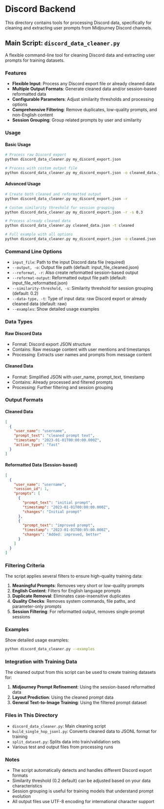 # Discord Backend

This directory contains tools for processing Discord data, specifically for cleaning and extracting user prompts from Midjourney Discord channels.

## Main Script: `discord_data_cleaner.py`

A flexible command-line tool for cleaning Discord data and extracting user prompts for training datasets.

### Features

- **Flexible Input**: Process any Discord export file or already cleaned data
- **Multiple Output Formats**: Generate cleaned data and/or session-based reformatted data
- **Configurable Parameters**: Adjust similarity thresholds and processing options
- **Comprehensive Filtering**: Remove duplicates, low-quality prompts, and non-English content
- **Session Grouping**: Group related prompts by user and similarity

### Usage

#### Basic Usage
```bash
# Process raw Discord export
python discord_data_cleaner.py my_discord_export.json

# Process with custom output file
python discord_data_cleaner.py my_discord_export.json -o cleaned_data.json
```

#### Advanced Usage
```bash
# Create both cleaned and reformatted output
python discord_data_cleaner.py my_discord_export.json -r

# Custom similarity threshold for session grouping
python discord_data_cleaner.py my_discord_export.json -r -s 0.3

# Process already cleaned data
python discord_data_cleaner.py cleaned_data.json -t cleaned

# Full example with all options
python discord_data_cleaner.py my_discord_export.json -o cleaned.json -r -ro reformatted.json -s 0.25
```

### Command Line Options

- `input_file`: Path to the input Discord data file (required)
- `--output, -o`: Output file path (default: input_file_cleaned.json)
- `--reformat, -r`: Also create reformatted session-based output
- `--reformat-output`: Reformatted output file path (default: input_file_reformatted.json)
- `--similarity-threshold, -s`: Similarity threshold for session grouping (default: 0.2)
- `--data-type, -t`: Type of input data: raw Discord export or already cleaned data (default: raw)
- `--examples`: Show detailed usage examples

### Data Types

#### Raw Discord Data
- Format: Discord export JSON structure
- Contains: Raw message content with user mentions and timestamps
- Processing: Extracts user names and prompts from message content

#### Cleaned Data
- Format: Simplified JSON with user_name, prompt_text, timestamp
- Contains: Already processed and filtered prompts
- Processing: Further filtering and session grouping

### Output Formats

#### Cleaned Data
```json
[
  {
    "user_name": "username",
    "prompt_text": "cleaned prompt text",
    "timestamp": "2023-01-01T00:00:00.000Z",
    "action_type": "fast"
  }
]
```

#### Reformatted Data (Session-based)
```json
[
  {
    "user_name": "username",
    "session_id": 1,
    "prompts": [
      {
        "prompt_text": "initial prompt",
        "timestamp": "2023-01-01T00:00:00.000Z",
        "changes": "Initial prompt"
      },
      {
        "prompt_text": "improved prompt",
        "timestamp": "2023-01-01T00:05:00.000Z",
        "changes": "Added: improved, better"
      }
    ]
  }
]
```

### Filtering Criteria

The script applies several filters to ensure high-quality training data:

1. **Meaningful Prompts**: Removes very short or low-quality prompts
2. **English Content**: Filters for English language prompts
3. **Duplicate Removal**: Eliminates case-insensitive duplicates
4. **Quality Checks**: Removes system commands, file paths, and parameter-only prompts
5. **Session Filtering**: For reformatted output, removes single-prompt sessions

### Examples

Show detailed usage examples:
```bash
python discord_data_cleaner.py --examples
```

### Integration with Training Data

The cleaned output from this script can be used to create training datasets for:

1. **Midjourney Prompt Refinement**: Using the session-based reformatted data
2. **Layout Prediction**: Using the cleaned prompt data
3. **General Text-to-Image Training**: Using the filtered prompt dataset

### Files in This Directory

- `discord_data_cleaner.py`: Main cleaning script
- `build_single_hop_jsonl.py`: Converts cleaned data to JSONL format for training
- `split_dataset.py`: Splits data into train/validation sets
- Various test and output files from processing runs

### Notes

- The script automatically detects and handles different Discord export formats
- Similarity threshold (0.2 default) can be adjusted based on your data characteristics
- Session grouping is useful for training models that understand prompt evolution
- All output files use UTF-8 encoding for international character support
